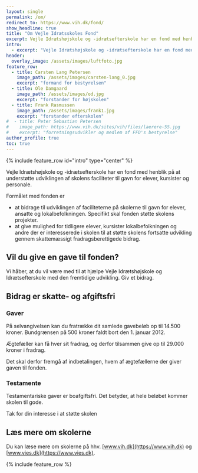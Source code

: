 ```yaml
---
layout: single
permalink: /om/
redirect_to: https://www.vih.dk/fond/
show_headline: true
title: "Om Vejle Idrætsskoles Fond"
excerpt: Vejle Idrætshøjskole og -idrætsefterskole har en fond med henblik på at understøtte udviklingen af skolens faciliteter til gavn for elever, kursister og personale."
intro: 
  - excerpt: "Vejle Idrætshøjskole og -idrætsefterskole har en fond med henblik på at understøtte udviklingen af skolens faciliteter til gavn for elever, kursister og personale."
header:
  overlay_image: /assets/images/luftfoto.jpg
feature_row:
  - title: Carsten Lang Petersen
    image_path: /assets/images/carsten-lang_0.jpg
    excerpt: "formand for bestyrelsen"
  - title: Ole Damgaard
    image_path: /assets/images/od.jpg
    excerpt: "forstander for højskolen"
  - title: Frank Rasmussen
    image_path: /assets/images/frank1.jpg
    excerpt: "forstander efterskolen"
#  - title: Peter Sebastian Petersen
#    image_path: https://www.vih.dk/sites/vih/files/laerere-55.jpg
#    excerpt: "forretningsudvikler og medlem af FFD's bestyrelse"
author_profile: true
toc: true
---
```


{% include feature_row id="intro" type="center" %}

Vejle Idrætshøjskole og -idrætsefterskole har en fond med henblik på at understøtte udviklingen af skolens faciliteter til gavn for elever, kursister og personale.

Formålet med fonden er

- at bidrage til udviklingen af faciliteterne på skolerne til gavn for elever, ansatte og lokalbefolkningen. Specifikt skal fonden støtte skolens projekter.
- at give mulighed for tidligere elever, kursister lokalbefolkningen og andre der er interesserede i skolen til at støtte skolens fortsatte udvikling gennem skattemæssigt fradragsberettigede bidrag.

## Vil du give en gave til fonden?

Vi håber, at du vil være med til at hjælpe Vejle Idrætshøjskole og Idrætsefterskole med den fremtidige udvikling. Giv et bidrag.

## Bidrag er skatte- og afgiftsfri

### Gaver

På selvangivelsen kan du fratrække dit samlede gavebeløb op til 14.500 kroner. Bundgrænsen på 500 kroner faldt bort den 1. januar 2012.

Ægtefæller kan få hver sit fradrag, og derfor tilsammen give op til 29.000 kroner i fradrag.

Det skal derfor fremgå af indbetalingen, hvem af ægtefællerne der giver gaven til fonden.

### Testamente

Testamentariske gaver er boafgiftsfri. Det betyder, at hele beløbet kommer skolen til gode.

Tak for din interesse i at støtte skolen

## Læs mere om skolerne

Du kan læse mere om skolerne på hhv. [www.vih.dk](https://www.vih.dk) og [www.vies.dk](https://www.vies.dk).

{% include feature_row %}
